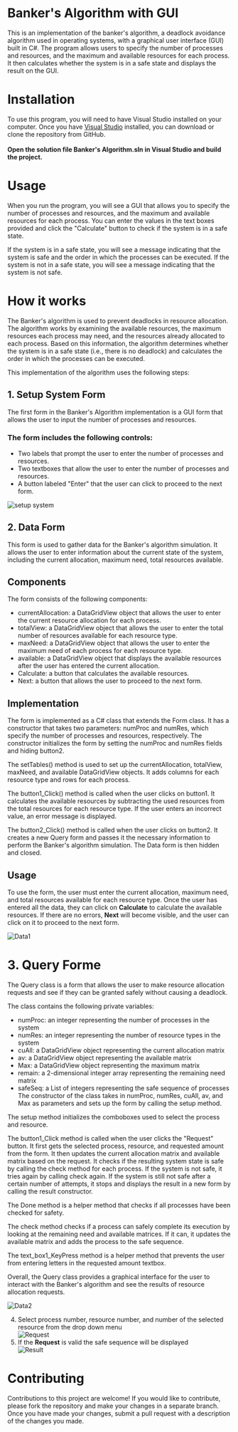 # Banker's Algorithm with GUI
This is an implementation of the banker's algorithm, a deadlock avoidance algorithm used in operating systems, with a graphical user interface (GUI) built in C#. The program allows users to specify the number of processes and resources, and the maximum and available resources for each process. It then calculates whether the system is in a safe state and displays the result on the GUI.
# Installation
To use this program, you will need to have Visual Studio installed on your computer. Once you have [Visual Studio](https://visualstudio.microsoft.com/) installed, you can download or clone the repository from GitHub. <br /><br />
**Open the solution file Banker's Algorithm.sln in Visual Studio and build the project.**
# Usage
When you run the program, you will see a GUI that allows you to specify the number of processes and resources, and the maximum and available resources for each process. You can enter the values in the text boxes provided and click the "Calculate" button to check if the system is in a safe state.

If the system is in a safe state, you will see a message indicating that the system is safe and the order in which the processes can be executed. If the system is not in a safe state, you will see a message indicating that the system is not safe.

# How it works

The Banker's algorithm is used to prevent deadlocks in resource allocation. The algorithm works by examining the available resources, the maximum resources each process may need, and the resources already allocated to each process. Based on this information, the algorithm determines whether the system is in a safe state (i.e., there is no deadlock) and calculates the order in which the processes can be executed.

This implementation of the algorithm uses the following steps:

## 1. Setup System Form
The first form in the Banker's Algorithm implementation is a GUI form that allows the user to input the number of processes and resources. <br />
### The form includes the following controls:
- Two labels that prompt the user to enter the number of processes and resources. <br/>
- Two textboxes that allow the user to enter the number of processes and resources. <br/>
- A button labeled "Enter" that the user can click to proceed to the next form. <br/>

![setup system](/Screenshots/setup_system.png)<br />

## 2. Data Form<br/>
This form is used to gather data for the Banker's algorithm simulation. It allows the user to enter information about the current state of the system, including the current allocation, maximum need, total resources available.

## Components
The form consists of the following components:

- currentAllocation: a DataGridView object that allows the user to enter the current resource allocation for each process.
- totalView: a DataGridView object that allows the user to enter the total number of resources available for each resource type.
- maxNeed: a DataGridView object that allows the user to enter the maximum need of each process for each resource type.
- available: a DataGridView object that displays the available resources after the user has entered the current allocation.
- Calculate: a button that calculates the available resources.
- Next: a button that allows the user to proceed to the next form.
## Implementation
The form is implemented as a C# class that extends the Form class. It has a constructor that takes two parameters: numProc and numRes, which specify the number of processes and resources, respectively. The constructor initializes the form by setting the numProc and numRes fields and hiding button2.

The setTables() method is used to set up the currentAllocation, totalView, maxNeed, and available DataGridView objects. It adds columns for each resource type and rows for each process.

The button1_Click() method is called when the user clicks on button1. It calculates the available resources by subtracting the used resources from the total resources for each resource type. If the user enters an incorrect value, an error message is displayed.

The button2_Click() method is called when the user clicks on button2. It creates a new Query form and passes it the necessary information to perform the Banker's algorithm simulation. The Data form is then hidden and closed.

## Usage
To use the form, the user must enter the current allocation, maximum need, and total resources available for each resource type. Once the user has entered all the data, they can click on **Calculate** to calculate the available resources. If there are no errors, **Next** will become visible, and the user can click on it to proceed to the next form.

![Data1](/Screenshots/Data1.png)<br />

# 3. Query Forme<br />
The Query class is a form that allows the user to make resource allocation requests and see if they can be granted safely without causing a deadlock.

The class contains the following private variables:

- numProc: an integer representing the number of processes in the system
- numRes: an integer representing the number of resource types in the system
- cuAll: a DataGridView object representing the current allocation matrix
- av: a DataGridView object representing the available matrix
- Max: a DataGridView object representing the maximum matrix
- remain: a 2-dimensional integer array representing the remaining need matrix
- safeSeq: a List of integers representing the safe sequence of processes
The constructor of the class takes in numProc, numRes, cuAll, av, and Max as parameters and sets up the form by calling the setup method.

The setup method initializes the comboboxes used to select the process and resource.

The button1_Click method is called when the user clicks the "Request" button. It first gets the selected process, resource, and requested amount from the form. It then updates the current allocation matrix and available matrix based on the request. It checks if the resulting system state is safe by calling the check method for each process. If the system is not safe, it tries again by calling check again. If the system is still not safe after a certain number of attempts, it stops and displays the result in a new form by calling the result constructor.

The Done method is a helper method that checks if all processes have been checked for safety.

The check method checks if a process can safely complete its execution by looking at the remaining need and available matrices. If it can, it updates the available matrix and adds the process to the safe sequence.

The text_box1_KeyPress method is a helper method that prevents the user from entering letters in the requested amount textbox.

Overall, the Query class provides a graphical interface for the user to interact with the Banker's algorithm and see the results of resource allocation requests.

![Data2](/Screenshots/Data2.png)<br />

4. Select process number, resource number, and number of the selected resource from the drop down menu<br />
![Request](/Screenshots/Request.png)<br />
5. If the **Request** is valid the safe sequence will be displayed<br />
![Result](/Screenshots/Result.png)<br />

# Contributing
Contributions to this project are welcome! If you would like to contribute, please fork the repository and make your changes in a separate branch. Once you have made your changes, submit a pull request with a description of the changes you made.
